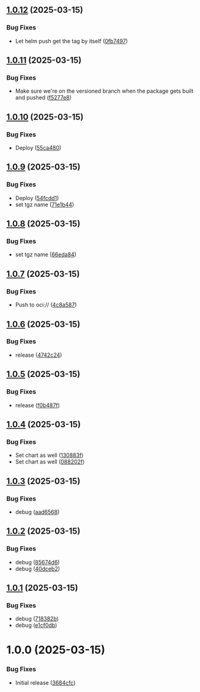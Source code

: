 ## [1.0.12](https://github.com/webgrip/common-charts/compare/1.0.11...1.0.12) (2025-03-15)


### Bug Fixes

* Let helm push get the tag by itself ([0fb7497](https://github.com/webgrip/common-charts/commit/0fb749707a2d6e07cea3539cb7f152712ffa241a))

## [1.0.11](https://github.com/webgrip/common-charts/compare/1.0.10...1.0.11) (2025-03-15)


### Bug Fixes

* Make sure we're on the versioned branch when the package gets built and pushed ([f5277e8](https://github.com/webgrip/common-charts/commit/f5277e8f7881390e0a8b3b3209c4e771cc1d265a))

## [1.0.10](https://github.com/webgrip/common-charts/compare/1.0.9...1.0.10) (2025-03-15)


### Bug Fixes

* Deploy ([55ca480](https://github.com/webgrip/common-charts/commit/55ca4809a15f349f0aaebf2702e305958b600ed4))

## [1.0.9](https://github.com/webgrip/common-charts/compare/1.0.8...1.0.9) (2025-03-15)


### Bug Fixes

* Deploy ([54fcdd1](https://github.com/webgrip/common-charts/commit/54fcdd17711447768ae15da5131b61c7e78f6e94))
* set tgz name ([71e1b44](https://github.com/webgrip/common-charts/commit/71e1b4489d01e44c8a7e43f9f2ad43d015437ef2))

## [1.0.8](https://github.com/webgrip/common-charts/compare/1.0.7...1.0.8) (2025-03-15)


### Bug Fixes

* set tgz name ([66eda84](https://github.com/webgrip/common-charts/commit/66eda844e99b0dfa594bcbec9e7a4e0ab61ff9d3))

## [1.0.7](https://github.com/webgrip/common-charts/compare/1.0.6...1.0.7) (2025-03-15)


### Bug Fixes

* Push to oci:// ([4c8a587](https://github.com/webgrip/common-charts/commit/4c8a5874195c65194935f041f2a3c6af51991feb))

## [1.0.6](https://github.com/webgrip/common-charts/compare/1.0.5...1.0.6) (2025-03-15)


### Bug Fixes

* release ([4742c24](https://github.com/webgrip/common-charts/commit/4742c240bac06ec8f4996af2ed585bc8816d9be7))

## [1.0.5](https://github.com/webgrip/common-charts/compare/1.0.4...1.0.5) (2025-03-15)


### Bug Fixes

* release ([f0b487f](https://github.com/webgrip/common-charts/commit/f0b487f7f41d1c5df083fc8cc631494b83ce71d8))

## [1.0.4](https://github.com/webgrip/common-charts/compare/1.0.3...1.0.4) (2025-03-15)


### Bug Fixes

* Set chart as well ([130883f](https://github.com/webgrip/common-charts/commit/130883f047335d938e28c7d0033a2134b80ee972))
* Set chart as well ([088202f](https://github.com/webgrip/common-charts/commit/088202f5ba5ba563a5df347aeecdb3ef7401cd2f))

## [1.0.3](https://github.com/webgrip/common-charts/compare/1.0.2...1.0.3) (2025-03-15)


### Bug Fixes

* debug ([aad6568](https://github.com/webgrip/common-charts/commit/aad656824aada3c4590f9a069f3869cb56a6d166))

## [1.0.2](https://github.com/webgrip/common-charts/compare/1.0.1...1.0.2) (2025-03-15)


### Bug Fixes

* debug ([85674d6](https://github.com/webgrip/common-charts/commit/85674d66db9f775618fa204cee993406883fd310))
* debug ([40dceb2](https://github.com/webgrip/common-charts/commit/40dceb2262e0733f41ff1642e90d426062e644e7))

## [1.0.1](https://github.com/webgrip/common-charts/compare/1.0.0...1.0.1) (2025-03-15)


### Bug Fixes

* debug ([718382b](https://github.com/webgrip/common-charts/commit/718382b732bbd544efa9148c8095f256f6a06879))
* debug ([e1cf0db](https://github.com/webgrip/common-charts/commit/e1cf0dbf50aeb5eaa6384c0e4400ca93670fe59a))

# 1.0.0 (2025-03-15)


### Bug Fixes

* Initial release ([3684cfc](https://github.com/webgrip/common-charts/commit/3684cfca5711ab740be9c8213df48e49367c0352))
